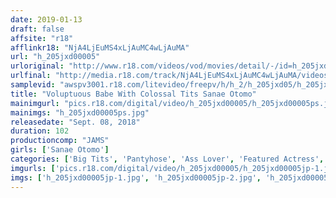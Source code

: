 ```yaml
---
date: 2019-01-13
draft: false
affsite: "r18"
afflinkr18: "NjA4LjEuMS4xLjAuMC4wLjAuMA"
url: "h_205jxd00005"
urloriginal: "http://www.r18.com/videos/vod/movies/detail/-/id=h_205jxd00005"
urlfinal: "http://media.r18.com/track/NjA4LjEuMS4xLjAuMC4wLjAuMA/videos/vod/movies/detail/-/id=h_205jxd00005"
samplevid: "awspv3001.r18.com/litevideo/freepv/h/h_2/h_205jxd05/h_205jxd05_dmb_s.mp4"
title: "Voluptuous Babe With Colossal Tits Sanae Otomo"
mainimgurl: "pics.r18.com/digital/video/h_205jxd00005/h_205jxd00005ps.jpg"
mainimgs: "h_205jxd00005ps.jpg"
releasedate: "Sept. 08, 2018"
duration: 102
productioncomp: "JAMS"
girls: ['Sanae Otomo']
categories: ['Big Tits', 'Pantyhose', 'Ass Lover', 'Featured Actress', 'Handjob', 'Bondage']
imgurls: ['pics.r18.com/digital/video/h_205jxd00005/h_205jxd00005jp-1.jpg', 'pics.r18.com/digital/video/h_205jxd00005/h_205jxd00005jp-2.jpg', 'pics.r18.com/digital/video/h_205jxd00005/h_205jxd00005jp-3.jpg', 'pics.r18.com/digital/video/h_205jxd00005/h_205jxd00005jp-4.jpg', 'pics.r18.com/digital/video/h_205jxd00005/h_205jxd00005jp-5.jpg', 'pics.r18.com/digital/video/h_205jxd00005/h_205jxd00005jp-6.jpg', 'pics.r18.com/digital/video/h_205jxd00005/h_205jxd00005jp-7.jpg', 'pics.r18.com/digital/video/h_205jxd00005/h_205jxd00005jp-8.jpg', 'pics.r18.com/digital/video/h_205jxd00005/h_205jxd00005jp-9.jpg', 'pics.r18.com/digital/video/h_205jxd00005/h_205jxd00005jp-10.jpg', 'pics.r18.com/digital/video/h_205jxd00005/h_205jxd00005jp-11.jpg', 'pics.r18.com/digital/video/h_205jxd00005/h_205jxd00005jp-12.jpg', 'pics.r18.com/digital/video/h_205jxd00005/h_205jxd00005jp-13.jpg', 'pics.r18.com/digital/video/h_205jxd00005/h_205jxd00005jp-14.jpg', 'pics.r18.com/digital/video/h_205jxd00005/h_205jxd00005jp-15.jpg', 'pics.r18.com/digital/video/h_205jxd00005/h_205jxd00005jp-16.jpg', 'pics.r18.com/digital/video/h_205jxd00005/h_205jxd00005jp-17.jpg', 'pics.r18.com/digital/video/h_205jxd00005/h_205jxd00005jp-18.jpg', 'pics.r18.com/digital/video/h_205jxd00005/h_205jxd00005jp-19.jpg', 'pics.r18.com/digital/video/h_205jxd00005/h_205jxd00005jp-20.jpg', 'pics.r18.com/digital/video/h_205jxd00005/h_205jxd00005jp-21.jpg', 'pics.r18.com/digital/video/h_205jxd00005/h_205jxd00005jp-22.jpg', 'pics.r18.com/digital/video/h_205jxd00005/h_205jxd00005jp-23.jpg', 'pics.r18.com/digital/video/h_205jxd00005/h_205jxd00005jp-24.jpg', 'pics.r18.com/digital/video/h_205jxd00005/h_205jxd00005jp-25.jpg', 'pics.r18.com/digital/video/h_205jxd00005/h_205jxd00005jp-26.jpg', 'pics.r18.com/digital/video/h_205jxd00005/h_205jxd00005jp-27.jpg', 'pics.r18.com/digital/video/h_205jxd00005/h_205jxd00005jp-28.jpg', 'pics.r18.com/digital/video/h_205jxd00005/h_205jxd00005jp-29.jpg', 'pics.r18.com/digital/video/h_205jxd00005/h_205jxd00005jp-30.jpg']
imgs: ['h_205jxd00005jp-1.jpg', 'h_205jxd00005jp-2.jpg', 'h_205jxd00005jp-3.jpg', 'h_205jxd00005jp-4.jpg', 'h_205jxd00005jp-5.jpg', 'h_205jxd00005jp-6.jpg', 'h_205jxd00005jp-7.jpg', 'h_205jxd00005jp-8.jpg', 'h_205jxd00005jp-9.jpg', 'h_205jxd00005jp-10.jpg', 'h_205jxd00005jp-11.jpg', 'h_205jxd00005jp-12.jpg', 'h_205jxd00005jp-13.jpg', 'h_205jxd00005jp-14.jpg', 'h_205jxd00005jp-15.jpg', 'h_205jxd00005jp-16.jpg', 'h_205jxd00005jp-17.jpg', 'h_205jxd00005jp-18.jpg', 'h_205jxd00005jp-19.jpg', 'h_205jxd00005jp-20.jpg', 'h_205jxd00005jp-21.jpg', 'h_205jxd00005jp-22.jpg', 'h_205jxd00005jp-23.jpg', 'h_205jxd00005jp-24.jpg', 'h_205jxd00005jp-25.jpg', 'h_205jxd00005jp-26.jpg', 'h_205jxd00005jp-27.jpg', 'h_205jxd00005jp-28.jpg', 'h_205jxd00005jp-29.jpg', 'h_205jxd00005jp-30.jpg']
---
```

